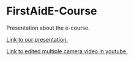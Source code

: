 # FirstAidE-Course
Presentation about the e-course.

[Link to our presentation.](https://prezi.com/m/k1loyyzvdxys/open-share/?utm_source=prezi&utm_medium=email&utm_content=2001&utm_campaign=16803456&refcode=email00selligent000v0)

[Link to edited multiple camera video in youtube.](https://youtu.be/hLMq_0kRm_M)
